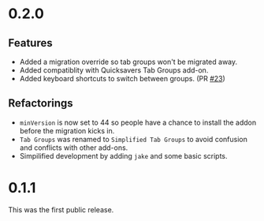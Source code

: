# 0.2.0

## Features

* Added a migration override so tab groups won't be migrated away.
* Added compatiblity with Quicksavers Tab Groups add-on.
* Added keyboard shortcuts to switch between groups. (PR [#23](https://github.com/denschub/firefox-tabgroups/pull/23))

## Refactorings

* `minVersion` is now set to 44 so people have a chance to install the addon before the migration kicks in.
* `Tab Groups` was renamed to `Simplified Tab Groups` to avoid confusion and conflicts with other add-ons.
* Simpilified development by adding `jake` and some basic scripts.

# 0.1.1

This was the first public release.
